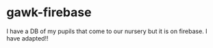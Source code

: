 # gawk-firebase
I have a DB of my pupils that come to our nursery but it is on firebase. I have adapted!!
